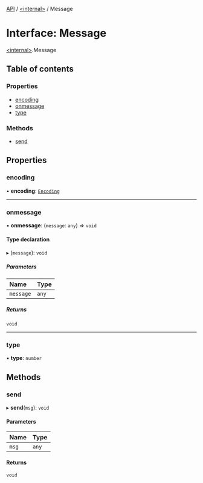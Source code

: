 [API](../README.md) / [\<internal\>](../modules/internal_.md) / Message

# Interface: Message

[\<internal\>](../modules/internal_.md).Message

## Table of contents

### Properties

- [encoding](internal_.Message.md#encoding)
- [onmessage](internal_.Message.md#onmessage)
- [type](internal_.Message.md#type)

### Methods

- [send](internal_.Message.md#send)

## Properties

### encoding

• **encoding**: [`Encoding`](internal_.Encoding.md)

___

### onmessage

• **onmessage**: (`message`: `any`) => `void`

#### Type declaration

▸ (`message`): `void`

##### Parameters

| Name | Type |
| :------ | :------ |
| `message` | `any` |

##### Returns

`void`

___

### type

• **type**: `number`

## Methods

### send

▸ **send**(`msg`): `void`

#### Parameters

| Name | Type |
| :------ | :------ |
| `msg` | `any` |

#### Returns

`void`
